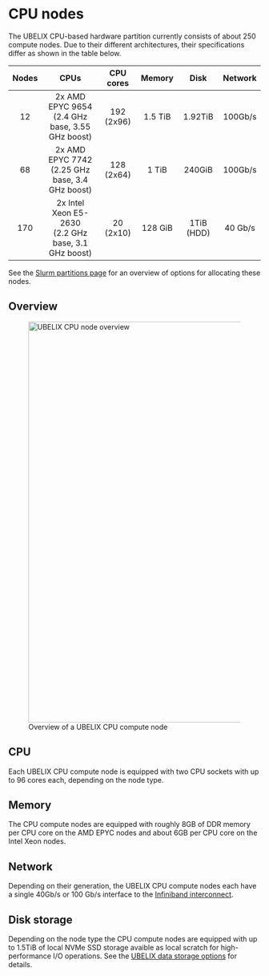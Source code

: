 # CPU nodes

[storage]: ../storage/index.md
[interconnect]: network.md
[slurm-partitions]: ../runjobs/scheduled-jobs/partitions.md

The UBELIX CPU-based hardware partition currently consists of about 250 compute nodes. Due to their different architectures, their specifications differ as shown in the table below.

| Nodes | CPUs                                               | CPU cores     | Memory   | Disk | Network     |
| :---: | :------------------------------------------------: | :-----------: | :------: | :--: | :---------: |
| 12  | 2x AMD EPYC 9654<br>(2.4 GHz base, 3.55 GHz boost) | 192<br>(2x96) | 1.5 TiB  | 1.92TiB | 100Gb/s |
| 68  | 2x AMD EPYC 7742<br>(2.25 GHz base, 3.4 GHz boost) | 128<br>(2x64) | 1 TiB  | 240GiB  | 100Gb/s |
| 170   | 2x Intel Xeon E5-2630 <br>(2.2 GHz base, 3.1 GHz boost) | 20<br>(2x10) | 128 GiB  | 1TiB (HDD) | 40 Gb/s |

See the [Slurm partitions page][slurm-partitions] for an overview of options
for allocating these nodes.

## Overview

<figure>
  <img 
    src="../../assets/images/bnode-overview.png" 
    width="800"
    alt="UBELIX CPU node overview"
  >
  <figcaption>Overview of a UBELIX CPU compute node</figcaption>
</figure>

## CPU

Each UBELIX CPU compute node is equipped with two CPU sockets with up to 96 cores each,
depending on the node type.

## Memory

The CPU compute nodes are equipped with roughly 8GB of DDR memory per CPU core
on the AMD EPYC nodes and about 6GB per CPU core on the Intel Xeon nodes.

## Network

Depending on their generation, the UBELIX CPU compute nodes each have a single 40Gb/s or 100 Gb/s interface to the [Infiniband
interconnect][interconnect].

## Disk storage

Depending on the node type the CPU compute nodes are equipped with up to 1.5TiB
of local NVMe SSD storage avaible as local scratch for high-performance I/O operations. See the
[UBELIX data storage options][storage] for details.
